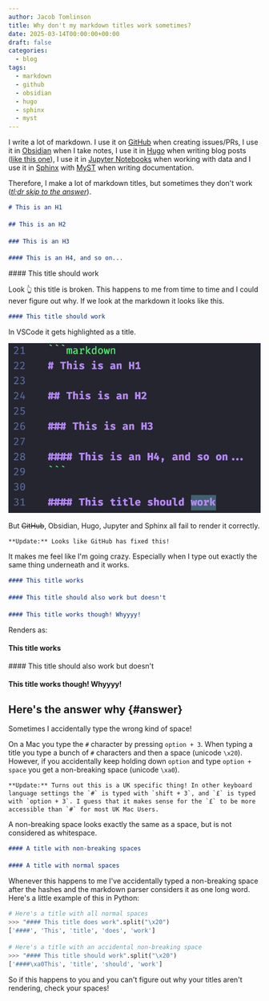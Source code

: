 ```yaml
---
author: Jacob Tomlinson
title: Why don't my markdown titles work sometimes?
date: 2025-03-14T00:00:00+00:00
draft: false
categories:
  - blog
tags:
  - markdown
  - github
  - obsidian
  - hugo
  - sphinx
  - myst
---
```


I write a lot of markdown. I use it on [GitHub](https://github.com/) when creating issues/PRs, I use it in [Obsidian](https://obsidian.md/) when I take notes, I use it in [Hugo](https://gohugo.io/) when writing blog posts ([like this one](https://github.com/jacobtomlinson/website/blob/master/content/posts/2025/2025-03-14-why-cont-my-markdown-titles-work/index.md?plain=1)), I use it in [Jupyter Notebooks](https://jupyter.org/) when working with data and I use it in [Sphinx](https://www.sphinx-doc.org/en/master/) with [MyST](https://myst-parser.readthedocs.io/en/latest/) when writing documentation.

Therefore, I make a lot of markdown titles, but sometimes they don't work ([_tl;dr skip to the answer_](#answer)).

```markdown
# This is an H1

## This is an H2

### This is an H3

#### This is an H4, and so on...
```

#### This title should work

Look 👆 this title is broken. This happens to me from time to time and I could never figure out why. If we look at the markdown it looks like this.

```markdown
#### This title should work
```

In VSCode it gets highlighted as a title. 

![A screenshot showing the VSCode highlighting which highlights the line as a title](./vscode-highlight.png)

But ~~GitHub~~, Obsidian, Hugo, Jupyter and Sphinx all fail to render it correctly.

```info
**Update:** Looks like GitHub has fixed this!
```

It makes me feel like I'm going crazy. Especially when I type out exactly the same thing underneath and it works.

```markdown
#### This title works

#### This title should also work but doesn't

#### This title works though! Whyyyy!
```

Renders as:

#### This title works

#### This title should also work but doesn't

#### This title works though! Whyyyy!

## Here's the answer why {#answer}

Sometimes I accidentally type the wrong kind of space!


On a Mac you type the `#` character by pressing `option + 3`. When typing a title you type a bunch of `#` characters and then a space (unicode `\x20`). However, if you accidentally keep holding down `option` and type `option + space` you get a non-breaking space (unicode `\xa0`).

```info
**Update:** Turns out this is a UK specific thing! In other keyboard language settings the `#` is typed with `shift + 3`, and `£` is typed with `option + 3`. I guess that it makes sense for the `£` to be more accessible than `#` for most UK Mac Users.
```

A non-breaking space looks exactly the same as a space, but is not considered as whitespace.

```markdown
#### A title with non-breaking spaces

#### A title with normal spaces
```

Whenever this happens to me I've accidentally typed a non-breaking space after the hashes and the markdown parser considers it as one long word. Here's a little example of this in Python:

```python
# Here's a title with all normal spaces
>>> "#### This title does work".split("\x20")
['####', 'This', 'title', 'does', 'work']

# Here's a title with an accidental non-breaking space
>>> "#### This title should work".split("\x20")
['####\xa0This', 'title', 'should', 'work']
```

So if this happens to you and you can't figure out why your titles aren't rendering, check your spaces!
